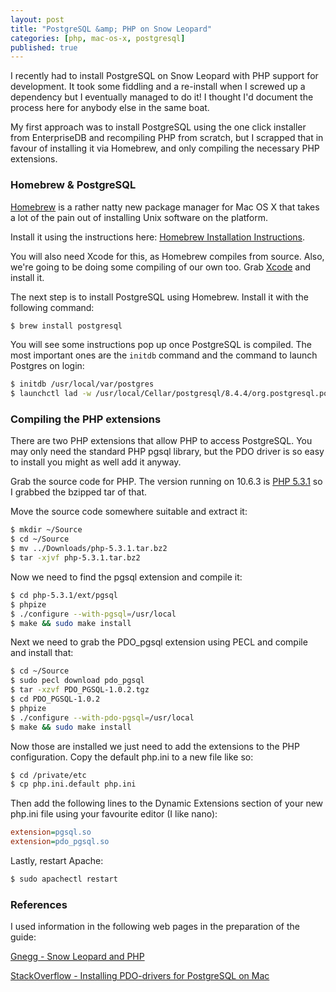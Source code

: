 ```yaml
---
layout: post
title: "PostgreSQL &amp; PHP on Snow Leopard"
categories: [php, mac-os-x, postgresql]
published: true
---
```


I recently had to install PostgreSQL on Snow Leopard with PHP support for development. It took some fiddling and a re-install when I screwed up a dependency but I eventually managed to do it! I thought I'd document the process here for anybody else in the same boat.

<!-- more -->

My first approach was to install PostgreSQL using the one click installer from EnterpriseDB and recompiling PHP from scratch, but I scrapped that in favour of installing it via Homebrew, and only compiling the necessary PHP extensions.

### Homebrew & PostgreSQL

[Homebrew](http://mxcl.github.com/homebrew/) is a rather natty new package manager for Mac OS X that takes a lot of the pain out of installing Unix software on the platform.

Install it using the instructions here: [Homebrew Installation Instructions](http://wiki.github.com/mxcl/homebrew/installation).

You will also need Xcode for this, as Homebrew compiles from source. Also, we're going to be doing some compiling of our own too. Grab [Xcode](http://developer.apple.com/tools/xcode/) and install it.

The next step is to install PostgreSQL using Homebrew. Install it with the following command:

``` bash
$ brew install postgresql
```

You will see some instructions pop up once PostgreSQL is compiled. The most important ones are the `initdb` command and the command to launch Postgres on login:

``` bash
$ initdb /usr/local/var/postgres
$ launchctl lad -w /usr/local/Cellar/postgresql/8.4.4/org.postgresql.postgres.plist
```

### Compiling the PHP extensions

There are two PHP extensions that allow PHP to access PostgreSQL. You may only need the standard PHP pgsql library, but the PDO driver is so easy to install you might as well add it anyway.

Grab the source code for PHP. The version running on 10.6.3 is [PHP 5.3.1](http://php.net/get/php-5.3.1.tar.bz2/from/a/mirror) so I grabbed the bzipped tar of that.

Move the source code somewhere suitable and extract it:

``` bash
$ mkdir ~/Source
$ cd ~/Source
$ mv ../Downloads/php-5.3.1.tar.bz2
$ tar -xjvf php-5.3.1.tar.bz2
```

Now we need to find the pgsql extension and compile it:

``` bash
$ cd php-5.3.1/ext/pgsql
$ phpize
$ ./configure --with-pgsql=/usr/local
$ make && sudo make install
```

Next we need to grab the PDO_pgsql extension using PECL and compile and install that:

``` bash
$ cd ~/Source
$ sudo pecl download pdo_pgsql
$ tar -xzvf PDO_PGSQL-1.0.2.tgz
$ cd PDO_PGSQL-1.0.2
$ phpize
$ ./configure --with-pdo-pgsql=/usr/local
$ make && sudo make install
```

Now those are installed we just need to add the extensions to the PHP configuration. Copy the default php.ini to a new file like so:

``` bash
$ cd /private/etc
$ cp php.ini.default php.ini
```

Then add the following lines to the Dynamic Extensions section of your new php.ini file using your favourite editor (I like nano):

``` ini
extension=pgsql.so
extension=pdo_pgsql.so
```

Lastly, restart Apache:

``` bash
$ sudo apachectl restart
```

### References

I used information in the following web pages in the preparation of the guide:

[Gnegg - Snow Leopard and PHP](http://www.gnegg.ch/tag/snow-leopard)

[StackOverflow - Installing PDO-drivers for PostgreSQL on Mac](http://stackoverflow.com/questions/61747)
